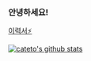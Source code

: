 ### 안녕하세요!
[이력서⚡](https://www.notion.so/Kate-Han-62bc914ed04a49f8ade03dca1d826fc3)

<!--
**cateto/cateto** is a ✨ _special_ ✨ repository because its `README.md` (this file) appears on your GitHub profile.

Here are some ideas to get you started:

- 🔭 I’m currently working on ...
- 🌱 I’m currently learning ...
- 👯 I’m looking to collaborate on ...
- 🤔 I’m looking for help with ...
- 💬 Ask me about ...
- 📫 How to reach me: ...
- 😄 Pronouns: ...
- ⚡ Fun fact: ...
-->

[![cateto's github stats](https://github-readme-stats.vercel.app/api?username=cateto&theme=radical&show_icons=true)](https://www.notion.so/Kate-Han-62bc914ed04a49f8ade03dca1d826fc3)
